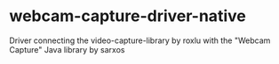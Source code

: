 # webcam-capture-driver-native
Driver connecting the video-capture-library by roxlu with the "Webcam Capture" Java library by sarxos
